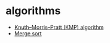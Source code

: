 # algorithms

- [Knuth–Morris–Pratt (KMP) algorithm](./Knuth-Morris-Pratt)
- [Merge sort](./Merge-sort)
